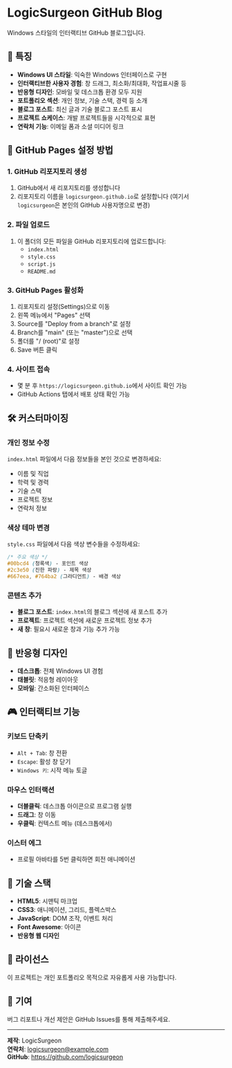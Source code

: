 # LogicSurgeon GitHub Blog

Windows 스타일의 인터랙티브 GitHub 블로그입니다.

## 🌟 특징

- **Windows UI 스타일**: 익숙한 Windows 인터페이스로 구현
- **인터랙티브한 사용자 경험**: 창 드래그, 최소화/최대화, 작업표시줄 등
- **반응형 디자인**: 모바일 및 데스크톱 환경 모두 지원
- **포트폴리오 섹션**: 개인 정보, 기술 스택, 경력 등 소개
- **블로그 포스트**: 최신 글과 기술 블로그 포스트 표시
- **프로젝트 쇼케이스**: 개발 프로젝트들을 시각적으로 표현
- **연락처 기능**: 이메일 폼과 소셜 미디어 링크

## 🚀 GitHub Pages 설정 방법

### 1. GitHub 리포지토리 생성
1. GitHub에서 새 리포지토리를 생성합니다
2. 리포지토리 이름을 `logicsurgeon.github.io`로 설정합니다
   (여기서 `logicsurgeon`은 본인의 GitHub 사용자명으로 변경)

### 2. 파일 업로드
1. 이 폴더의 모든 파일을 GitHub 리포지토리에 업로드합니다:
   - `index.html`
   - `style.css`
   - `script.js`
   - `README.md`

### 3. GitHub Pages 활성화
1. 리포지토리 설정(Settings)으로 이동
2. 왼쪽 메뉴에서 "Pages" 선택
3. Source를 "Deploy from a branch"로 설정
4. Branch를 "main" (또는 "master")으로 선택
5. 폴더를 "/ (root)"로 설정
6. Save 버튼 클릭

### 4. 사이트 접속
- 몇 분 후 `https://logicsurgeon.github.io`에서 사이트 확인 가능
- GitHub Actions 탭에서 배포 상태 확인 가능

## 🛠 커스터마이징

### 개인 정보 수정
`index.html` 파일에서 다음 정보들을 본인 것으로 변경하세요:
- 이름 및 직업
- 학력 및 경력
- 기술 스택
- 프로젝트 정보
- 연락처 정보

### 색상 테마 변경
`style.css` 파일에서 다음 색상 변수들을 수정하세요:
```css
/* 주요 색상 */
#00bcd4 (청록색) - 포인트 색상
#2c3e50 (진한 파랑) - 제목 색상
#667eea, #764ba2 (그라디언트) - 배경 색상
```

### 콘텐츠 추가
- **블로그 포스트**: `index.html`의 블로그 섹션에 새 포스트 추가
- **프로젝트**: 프로젝트 섹션에 새로운 프로젝트 정보 추가
- **새 창**: 필요시 새로운 창과 기능 추가 가능

## 📱 반응형 디자인

- **데스크톱**: 전체 Windows UI 경험
- **태블릿**: 적응형 레이아웃
- **모바일**: 간소화된 인터페이스

## 🎮 인터랙티브 기능

### 키보드 단축키
- `Alt + Tab`: 창 전환
- `Escape`: 활성 창 닫기
- `Windows 키`: 시작 메뉴 토글

### 마우스 인터랙션
- **더블클릭**: 데스크톱 아이콘으로 프로그램 실행
- **드래그**: 창 이동
- **우클릭**: 컨텍스트 메뉴 (데스크톱에서)

### 이스터 에그
- 프로필 아바타를 5번 클릭하면 회전 애니메이션

## 🔧 기술 스택

- **HTML5**: 시맨틱 마크업
- **CSS3**: 애니메이션, 그리드, 플렉스박스
- **JavaScript**: DOM 조작, 이벤트 처리
- **Font Awesome**: 아이콘
- **반응형 웹 디자인**

## 📝 라이선스

이 프로젝트는 개인 포트폴리오 목적으로 자유롭게 사용 가능합니다.

## 🤝 기여

버그 리포트나 개선 제안은 GitHub Issues를 통해 제출해주세요.

---

**제작**: LogicSurgeon  
**연락처**: logicsurgeon@example.com  
**GitHub**: https://github.com/logicsurgeon